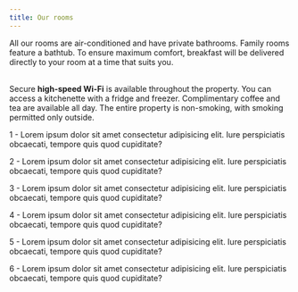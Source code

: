 ```yaml
---
title: Our rooms
---
```


All our rooms are air-conditioned and have private bathrooms. Family rooms feature a bathtub. To ensure maximum comfort, breakfast will be delivered directly to your room at a time that suits you.<br/><br/>

Secure <strong>high-speed Wi-Fi</strong> is available throughout the property. You can access a kitchenette with a fridge and freezer. Complimentary coffee and tea are available all day. The entire property is non-smoking, with smoking permitted only outside.

<!-- split -->

1 - Lorem ipsum dolor sit amet consectetur adipisicing elit. Iure perspiciatis obcaecati, tempore quis quod cupiditate?

<!-- split -->

2 - Lorem ipsum dolor sit amet consectetur adipisicing elit. Iure perspiciatis obcaecati, tempore quis quod cupiditate?

<!-- split -->

3 - Lorem ipsum dolor sit amet consectetur adipisicing elit. Iure perspiciatis obcaecati, tempore quis quod cupiditate?

<!-- split -->

4 - Lorem ipsum dolor sit amet consectetur adipisicing elit. Iure perspiciatis obcaecati, tempore quis quod cupiditate?

<!-- split -->

5 - Lorem ipsum dolor sit amet consectetur adipisicing elit. Iure perspiciatis obcaecati, tempore quis quod cupiditate?

<!-- split -->

6 - Lorem ipsum dolor sit amet consectetur adipisicing elit. Iure perspiciatis obcaecati, tempore quis quod cupiditate?